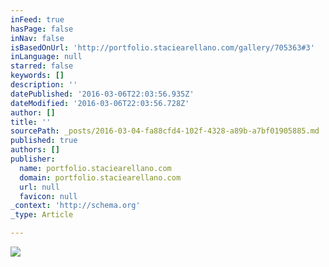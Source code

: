 ```yaml
---
inFeed: true
hasPage: false
inNav: false
isBasedOnUrl: 'http://portfolio.staciearellano.com/gallery/705363#3'
inLanguage: null
starred: false
keywords: []
description: ''
datePublished: '2016-03-06T22:03:56.935Z'
dateModified: '2016-03-06T22:03:56.728Z'
author: []
title: ''
sourcePath: _posts/2016-03-04-fa88cfd4-102f-4328-a89b-a7bf01905885.md
published: true
authors: []
publisher:
  name: portfolio.staciearellano.com
  domain: portfolio.staciearellano.com
  url: null
  favicon: null
_context: 'http://schema.org'
_type: Article

---
```

![](https://s3-us-west-2.amazonaws.com/the-grid-img/p/130cab0a078744d5a673e353d1b3cf3cbbe69384.jpg)